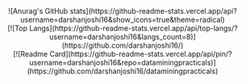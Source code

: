 <center>![Anurag's GitHub stats](https://github-readme-stats.vercel.app/api?username=darshanjoshi16&show_icons=true&theme=radical)<br/>
[![Top Langs](https://github-readme-stats.vercel.app/api/top-langs/?username=darshanjoshi16&langs_count=8)](https://github.com/darshanjoshi16/)<br/>
[![Readme Card](https://github-readme-stats.vercel.app/api/pin/?username=darshanjoshi16&repo=dataminingpracticals)](https://github.com/darshanjoshi16/dataminingpracticals)</center>
